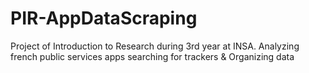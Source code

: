 # PIR-AppDataScraping
Project of Introduction to Research during 3rd year at INSA. Analyzing french public services apps searching for trackers &amp; Organizing data

